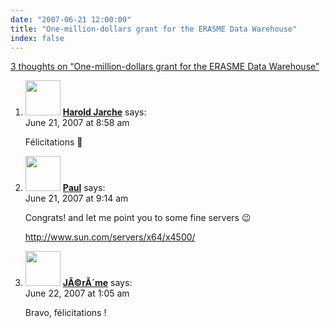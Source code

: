 ```yaml
---
date: "2007-06-21 12:00:00"
title: "One-million-dollars grant for the ERASME Data Warehouse"
index: false
---
```


[3 thoughts on &ldquo;One-million-dollars grant for the ERASME Data Warehouse&rdquo;](/lemire/blog/2007/06-21-one-million-dollars-grant-for-the-erasme-data-warehouse)

<ol class="comment-list">
<li id="comment-49344" class="comment even thread-even depth-1">
<div class="comment-author vcard">
<img alt src="https://secure.gravatar.com/avatar/730267beb135f5c28860b280e631cb66?s=56&#038;d=mm&#038;r=g" srcset="https://secure.gravatar.com/avatar/730267beb135f5c28860b280e631cb66?s=112&#038;d=mm&#038;r=g 2x" class="avatar avatar-56 photo" height="56" width="56" decoding="async" /> <b class="fn"><a href="http://jarche.com/" class="url" rel="ugc external nofollow">Harold Jarche</a></b> <span class="says">says:</span> </div>
<div class="comment-metadata"><time datetime="2007-06-21T08:58:55+00:00">June 21, 2007 at 8:58 am</time></a> </div>
<div class="comment-content">
<p>Félicitations 🙂</p>
</div>
</li>
<li id="comment-49345" class="comment odd alt thread-odd thread-alt depth-1">
<div class="comment-author vcard">
<img alt src="https://secure.gravatar.com/avatar/9dbab7553ade7a69721326137a371d69?s=56&#038;d=mm&#038;r=g" srcset="https://secure.gravatar.com/avatar/9dbab7553ade7a69721326137a371d69?s=112&#038;d=mm&#038;r=g 2x" class="avatar avatar-56 photo" height="56" width="56" decoding="async" /> <b class="fn"><a href="https://blogs.oracle.com/roller-ui/errors/404.jsp" class="url" rel="ugc external nofollow">Paul</a></b> <span class="says">says:</span> </div>
<div class="comment-metadata"><time datetime="2007-06-21T09:14:25+00:00">June 21, 2007 at 9:14 am</time></a> </div>
<div class="comment-content">
<p>Congrats! and let me point you to some fine servers 😉</p>
<p><a href="http://www.sun.com/servers/x64/x4500/" rel="nofollow ugc">http://www.sun.com/servers/x64/x4500/</a></p>
</div>
</li>
<li id="comment-49346" class="comment even thread-even depth-1">
<div class="comment-author vcard">
<img alt src="https://secure.gravatar.com/avatar/f57379f23c3528d914f5810bff4939bc?s=56&#038;d=mm&#038;r=g" srcset="https://secure.gravatar.com/avatar/f57379f23c3528d914f5810bff4939bc?s=112&#038;d=mm&#038;r=g 2x" class="avatar avatar-56 photo" height="56" width="56" loading="lazy" decoding="async" /> <b class="fn"><a href="http://eric.univ-lyon2.fr/~jdarmont/" class="url" rel="ugc external nofollow">JÃ©rÃ´me</a></b> <span class="says">says:</span> </div>
<div class="comment-metadata"><time datetime="2007-06-22T01:05:02+00:00">June 22, 2007 at 1:05 am</time></a> </div>
<div class="comment-content">
<p>Bravo, félicitations !</p>
</div>
</li>
</ol>
